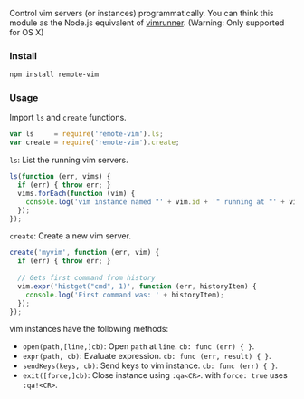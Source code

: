 Control vim servers (or instances) programmatically. You can think this module as the Node.js equivalent of [vimrunner](https://github.com/AndrewRadev/vimrunner). (Warning: Only supported for OS X)

### Install

```sh
npm install remote-vim
```

### Usage

Import `ls` and `create` functions.

```js
var ls     = require('remote-vim').ls;
var create = require('remote-vim').create;
```

`ls`: List the running vim servers.

```js
ls(function (err, vims) {
  if (err) { throw err; }
  vims.forEach(function (vim) {
    console.log('vim instance named "' + vim.id + '" running at "' + vim.cwd + '"');
  });
});
```

`create`: Create a new vim server.

```js
create('myvim', function (err, vim) {
  if (err) { throw err; }
  
  // Gets first command from history
  vim.expr('histget("cmd", 1)', function (err, historyItem) {
    console.log('First command was: ' + historyItem); 
  });
});
```

vim instances have the following methods:

  * `open(path,[line,]cb)`: Open `path` at `line`. `cb: func (err) { }`.
  * `expr(path, cb)`: Evaluate expression. `cb: func (err, result) { }`.
  * `sendKeys(keys, cb)`: Send keys to vim instance. `cb: func (err) { }`.
  * `exit([force,]cb)`: Close instance using `:qa<CR>`. with `force: true` uses `:qa!<CR>`.
